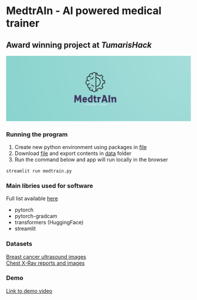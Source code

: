 # MedtrAIn - AI powered medical trainer
## Award winning project at *TumarisHack*

![MedtrAIn](data/git_cover.jpg?raw=true "MedtrAIn")


### Running the program
1. Create new python environment using packages in [file](requirements.txt) 
2. Download [file](https://drive.google.com/file/d/1h2KHLc_CGGMPvWkZXZgcWKscW8WF8vZp/view?usp=sharing) and export contents in [data](data/) folder
3. Run the command below and app will run locally in the browser
```
streamlit run medtrain.py
```


### Main libries used for software
Full list available [here](requirements.txt)
- pytorch
- pytorch-gradcam
- transformers (HuggingFace)
- streamlit <br>



### Datasets
[Breast cancer ultrasound images](https://www.kaggle.com/code/tanvirrahmanornob/breast-cancer-detection/data) <br>
[Chest X-Ray reports and images](https://physionet.org/content/mimic-cxr/2.0.0/)

### Demo
[Link to demo video](https://drive.google.com/file/d/1QDEIIYKn__mKU_BXDoYwbnwEyitb811m/view?resourcekey)
